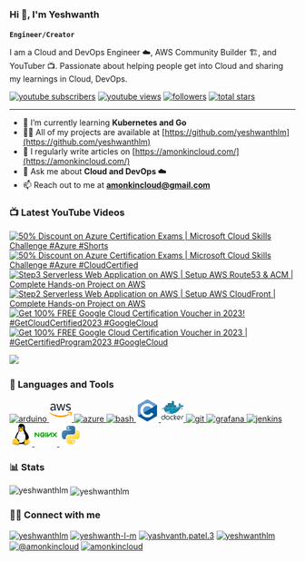 ### Hi 👋, I'm Yeshwanth

**`Engineer/Creator`**

I am a Cloud and DevOps Engineer ☁️, AWS Community Builder 🏗️, and YouTuber 📺. Passionate about helping people get into Cloud and sharing my learnings in Cloud, DevOps.

   <p align="left">
      <a href="https://www.youtube.com/c/amonkincloud?sub_confirmation=1">
         <img alt="youtube subscribers" title="Subscribe to my YouTube channel" src="https://custom-icon-badges.demolab.com/youtube/channel/subscribers/UCwhERUcuzUCwr8x8mQ8zrcw?color=%23E05D44&label=SUBSCRIBE&logo=video&logoColor=white&style=for-the-badge&labelColor=CE4630"/></a> 
      <a href="https://www.youtube.com/c/amonkincloud">
         <img alt="youtube views" title="YouTube views" src="https://custom-icon-badges.demolab.com/youtube/channel/views/UCwhERUcuzUCwr8x8mQ8zrcw?color=%23E1AD0E&logo=eye&logoColor=white&style=for-the-badge&labelColor=C79600"/></a> 
      <a href="https://github.com/yeshwanthlm?tab=followers">
         <img alt="followers" title="Follow me on Github" src="https://custom-icon-badges.demolab.com/github/followers/yeshwanthlm?color=236ad3&labelColor=1155ba&style=for-the-badge&logo=person-add&label=Follow&logoColor=white"/></a>
      <a href="https://github.com/yeshwanthlm?tab=repositories&sort=stargazers">
         <img alt="total stars" title="Total stars on GitHub" src="https://custom-icon-badges.demolab.com/github/stars/yeshwanthlm?color=55960c&style=for-the-badge&labelColor=488207&logo=star"/></a>
   </p>

---

- 🌱 I’m currently learning **Kubernetes and Go**
- 👨‍💻 All of my projects are available at [https://github.com/yeshwanthlm](https://github.com/yeshwanthlm)
- 📝 I regularly write articles on [https://amonkincloud.com/](https://amonkincloud.com/)
- 💬 Ask me about **Cloud and DevOps ☁️**
- 📫 Reach out to me at **amonkincloud@gmail.com**


### 📺 Latest YouTube Videos

<!-- BEGIN YOUTUBE-CARDS -->
[![50% Discount on Azure Certification Exams | Microsoft Cloud Skills Challenge #Azure #Shorts](https://ytcards.demolab.com/?id=XJ0kvPqrXDM&title=50%25+Discount+on+Azure+Certification+Exams+%7C+Microsoft+Cloud+Skills+Challenge+%23Azure+%23Shorts&lang=en&timestamp=1681736431&background_color=%230d1117&title_color=%23ffffff&stats_color=%23dedede&width=250 "50% Discount on Azure Certification Exams | Microsoft Cloud Skills Challenge #Azure #Shorts")](https://www.youtube.com/watch?v=XJ0kvPqrXDM)
[![50% Discount on Azure Certification Exams | Microsoft Cloud Skills Challenge #Azure #CloudCertified](https://ytcards.demolab.com/?id=DIAyKrECmRw&title=50%25+Discount+on+Azure+Certification+Exams+%7C+Microsoft+Cloud+Skills+Challenge+%23Azure+%23CloudCertified&lang=en&timestamp=1681734608&background_color=%230d1117&title_color=%23ffffff&stats_color=%23dedede&width=250 "50% Discount on Azure Certification Exams | Microsoft Cloud Skills Challenge #Azure #CloudCertified")](https://www.youtube.com/watch?v=DIAyKrECmRw)
[![Step3 Serverless Web Application on AWS | Setup AWS Route53 & ACM | Complete Hands-on Project on AWS](https://ytcards.demolab.com/?id=KfpJlp7BqfI&title=Step3+Serverless+Web+Application+on+AWS+%7C+Setup+AWS+Route53+%26+ACM+%7C+Complete+Hands-on+Project+on+AWS&lang=en&timestamp=1681475406&background_color=%230d1117&title_color=%23ffffff&stats_color=%23dedede&width=250 "Step3 Serverless Web Application on AWS | Setup AWS Route53 & ACM | Complete Hands-on Project on AWS")](https://www.youtube.com/watch?v=KfpJlp7BqfI)
[![Step2 Serverless Web Application on AWS | Setup AWS CloudFront | Complete Hands-on Project on AWS](https://ytcards.demolab.com/?id=FIcwB8AVQF4&title=Step2+Serverless+Web+Application+on+AWS+%7C+Setup+AWS+CloudFront+%7C+Complete+Hands-on+Project+on+AWS&lang=en&timestamp=1681216208&background_color=%230d1117&title_color=%23ffffff&stats_color=%23dedede&width=250 "Step2 Serverless Web Application on AWS | Setup AWS CloudFront | Complete Hands-on Project on AWS")](https://www.youtube.com/watch?v=FIcwB8AVQF4)
[![Get 100% FREE Google Cloud Certification Voucher in 2023! #GetCloudCertified2023 #GoogleCloud](https://ytcards.demolab.com/?id=tDO521OnZgk&title=Get+100%25+FREE+Google+Cloud+Certification+Voucher+in+2023%21+%23GetCloudCertified2023+%23GoogleCloud&lang=en&timestamp=1681201275&background_color=%230d1117&title_color=%23ffffff&stats_color=%23dedede&width=250 "Get 100% FREE Google Cloud Certification Voucher in 2023! #GetCloudCertified2023 #GoogleCloud")](https://www.youtube.com/watch?v=tDO521OnZgk)
[![Get 100% FREE Google Cloud Certification Voucher in 2023 | #GetCertifiedProgram2023 #GoogleCloud](https://ytcards.demolab.com/?id=VdB6WTYvRzw&title=Get+100%25+FREE+Google%C2%A0Cloud%C2%A0Certification+Voucher+in+2023+%7C+%23GetCertifiedProgram2023+%23GoogleCloud&lang=en&timestamp=1681198895&background_color=%230d1117&title_color=%23ffffff&stats_color=%23dedede&width=250 "Get 100% FREE Google Cloud Certification Voucher in 2023 | #GetCertifiedProgram2023 #GoogleCloud")](https://www.youtube.com/watch?v=VdB6WTYvRzw)
<!-- END YOUTUBE-CARDS -->

[<img src="https://custom-icon-badges.demolab.com/badge/-Subscribe%20For%20More-red?style=for-the-badge&logo=video&logoColor=white"/>](https://www.youtube.com/c/amonkincloud?sub_confirmation=1)

### 🧰 Languages and Tools

<p align="left"> <a href="https://www.arduino.cc/" target="_blank" rel="noreferrer"> <img src="https://cdn.worldvectorlogo.com/logos/arduino-1.svg" alt="arduino" width="40" height="40"/> </a> <a href="https://aws.amazon.com" target="_blank" rel="noreferrer"> <img src="https://raw.githubusercontent.com/devicons/devicon/master/icons/amazonwebservices/amazonwebservices-original-wordmark.svg" alt="aws" width="40" height="40"/> </a> <a href="https://azure.microsoft.com/en-in/" target="_blank" rel="noreferrer"> <img src="https://www.vectorlogo.zone/logos/microsoft_azure/microsoft_azure-icon.svg" alt="azure" width="40" height="40"/> </a> <a href="https://www.gnu.org/software/bash/" target="_blank" rel="noreferrer"> <img src="https://www.vectorlogo.zone/logos/gnu_bash/gnu_bash-icon.svg" alt="bash" width="40" height="40"/> </a> <a href="https://www.cprogramming.com/" target="_blank" rel="noreferrer"> <img src="https://raw.githubusercontent.com/devicons/devicon/master/icons/c/c-original.svg" alt="c" width="40" height="40"/> </a> <a href="https://www.docker.com/" target="_blank" rel="noreferrer"> <img src="https://raw.githubusercontent.com/devicons/devicon/master/icons/docker/docker-original-wordmark.svg" alt="docker" width="40" height="40"/> </a> <a href="https://git-scm.com/" target="_blank" rel="noreferrer"> <img src="https://www.vectorlogo.zone/logos/git-scm/git-scm-icon.svg" alt="git" width="40" height="40"/> </a> <a href="https://grafana.com" target="_blank" rel="noreferrer"> <img src="https://www.vectorlogo.zone/logos/grafana/grafana-icon.svg" alt="grafana" width="40" height="40"/> </a> <a href="https://www.jenkins.io" target="_blank" rel="noreferrer"> <img src="https://www.vectorlogo.zone/logos/jenkins/jenkins-icon.svg" alt="jenkins" width="40" height="40"/> </a> <a href="https://www.linux.org/" target="_blank" rel="noreferrer"> <img src="https://raw.githubusercontent.com/devicons/devicon/master/icons/linux/linux-original.svg" alt="linux" width="40" height="40"/> </a> <a href="https://www.nginx.com" target="_blank" rel="noreferrer"> <img src="https://raw.githubusercontent.com/devicons/devicon/master/icons/nginx/nginx-original.svg" alt="nginx" width="40" height="40"/> </a> <a href="https://www.python.org" target="_blank" rel="noreferrer"> <img src="https://raw.githubusercontent.com/devicons/devicon/master/icons/python/python-original.svg" alt="python" width="40" height="40"/> </a> </p>

### 📊 Stats
<p><img align="left" src="https://github-readme-stats.vercel.app/api/top-langs?username=yeshwanthlm&show_icons=true&locale=en&layout=compact" alt="yeshwanthlm" /></p>

<p>&nbsp;<img align="center" src="https://github-readme-stats.vercel.app/api?username=yeshwanthlm&show_icons=true&locale=en" alt="yeshwanthlm" /></p>

### 🏄‍♂️ Connect with me
   <p align="left">
   <a href="https://dev.to/yeshwanthlm" target="blank"><img align="center" src="https://raw.githubusercontent.com/rahuldkjain/github-profile-readme-generator/master/src/images/icons/Social/devto.svg" alt="yeshwanthlm" height="30" width="40" /></a>
   <a href="https://linkedin.com/in/yeshwanth-l-m" target="blank"><img align="center" src="https://raw.githubusercontent.com/rahuldkjain/github-profile-readme-generator/master/src/images/icons/Social/linked-in-alt.svg" alt="yeshwanth-l-m" height="30" width="40" /></a>
   <a href="https://fb.com/yashvanth.patel.3" target="blank"><img align="center" src="https://raw.githubusercontent.com/rahuldkjain/github-profile-readme-generator/master/src/images/icons/Social/facebook.svg" alt="yashvanth.patel.3" height="30" width="40" /></a>
   <a href="https://instagram.com/yeshwanthlm" target="blank"><img align="center" src="https://raw.githubusercontent.com/rahuldkjain/github-profile-readme-generator/master/src/images/icons/Social/instagram.svg" alt="yeshwanthlm" height="30" width="40" /></a>
   <a href="https://hashnode.com/@amonkincloud" target="blank"><img align="center" src="https://raw.githubusercontent.com/rahuldkjain/github-profile-readme-generator/master/src/images/icons/Social/hashnode.svg" alt="@amonkincloud" height="30" width="40" /></a>
   <a href="https://www.youtube.com/c/amonkincloud" target="blank"><img align="center" src="https://raw.githubusercontent.com/rahuldkjain/github-profile-readme-generator/master/src/images/icons/Social/youtube.svg" alt="amonkincloud" height="30" width="40" /></a>
   </p>
